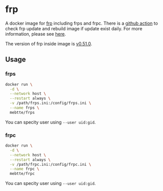 # frp

A docker image for [frp](https://github.com/fatedier/frp) including frps and frpc. There is a [github action](https://github.com/mebtte/docker/actions/workflows/frp.yaml) to check frp update and rebuild image if update exist daily. For more information, please see [here](https://github.com/mebtte/docker).

The version of frp inside image is [v0.51.0](https://github.com/fatedier/frp/releases/tag/v0.51.0).

## Usage

### frps

```sh
docker run \
  -d \
  --network host \
  --restart always \
  -v /path/frps.ini:/config/frps.ini \
  --name frps \
  mebtte/frps
```

You can specity user using `--user uid:gid`.

### frpc

```sh
docker run \
  -d \
  --network host \
  --restart always \
  -v /path/frpc.ini:/config/frpc.ini \
  --name frpc \
  mebtte/frpc
```

You can specity user using `--user uid:gid`.
